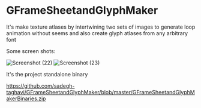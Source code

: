 # GFrameSheetandGlyphMaker

It's make texture atlases by intertwining two sets of images to generate loop animation without seems and also create glyph atlases from any arbitrary font

Some screen shots:

![Screenshot (22)](https://user-images.githubusercontent.com/47169854/169292061-6a919e4d-325e-42db-920e-a8bacd0c99f4.png)
![Screenshot (23)](https://user-images.githubusercontent.com/47169854/169292107-f2b73d37-fdd9-4097-b01e-77f92dc2deca.png)

It's the project standalone binary

https://github.com/sadegh-taghavi/GFrameSheetandGlyphMaker/blob/master/GFrameSheetandGlyphMakerBinaries.zip

